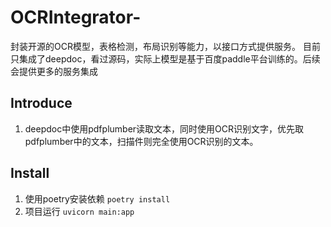 # OCRIntegrator-
封装开源的OCR模型，表格检测，布局识别等能力，以接口方式提供服务。 目前只集成了deepdoc，看过源码，实际上模型是基于百度paddle平台训练的。后续会提供更多的服务集成

## Introduce
1. deepdoc中使用pdfplumber读取文本，同时使用OCR识别文字，优先取pdfplumber中的文本，扫描件则完全使用OCR识别的文本。
## Install
1. 使用poetry安装依赖
`poetry install `
2. 项目运行
`uvicorn main:app`
